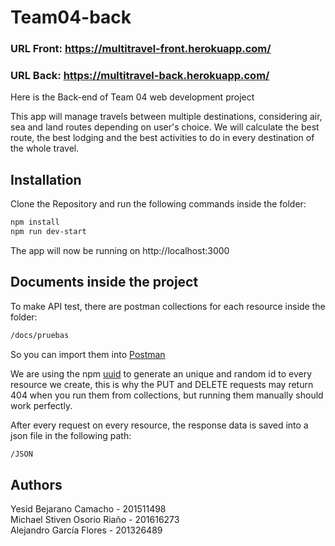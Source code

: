 # Team04-back
### URL Front: https://multitravel-front.herokuapp.com/
### URL Back: https://multitravel-back.herokuapp.com/
Here is the Back-end of Team 04 web development project <br/>

This app will manage travels between multiple destinations, considering air, sea and land routes depending on user's choice. We will calculate the best route, the best lodging and the best activities to do in every destination of the whole travel.

## Installation

Clone the Repository and run the following commands inside the folder:

```bash
npm install
npm run dev-start
```
The app will now be running on http://localhost:3000

## Documents inside the project

To make API test, there are postman collections for each resource inside the folder:

```bash
/docs/pruebas
```
So you can import them into [Postman](https://www.getpostman.com/)

We are using the npm [uuid](https://www.npmjs.com/package/uuid) to generate an unique and random id to every resource we create,
this is why the PUT and DELETE requests may return 404 when you run them from collections, but running them manually should work perfectly.

After every request on every resource, the response data is saved into a json file in the following path:

```bash
/JSON
```

## Authors
Yesid Bejarano Camacho - 201511498 <br/>
Michael Stiven Osorio Riaño - 201616273 <br/>
Alejandro García Flores - 201326489
